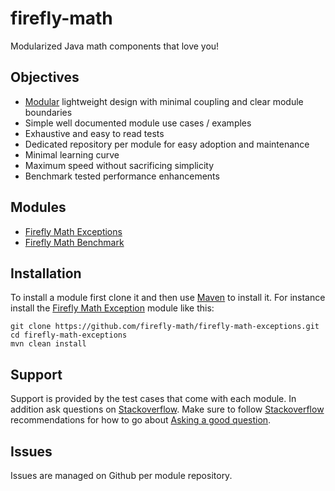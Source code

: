# firefly-math

Modularized Java math components that love you!

## Objectives
- [Modular](https://github.com/substack/browserify-handbook#module-philosophy) lightweight design with minimal coupling and clear module boundaries
- Simple well documented module use cases / examples
- Exhaustive and easy to read tests
- Dedicated repository per module for easy adoption and maintenance
- Minimal learning curve
- Maximum speed without sacrificing simplicity
- Benchmark tested performance enhancements

## Modules
- [Firefly Math Exceptions](https://github.com/firefly-math/firefly-math-exceptions)
- [Firefly Math Benchmark](https://github.com/firefly-math/firefly-math-benchmark)

## Installation

To install a module first clone it and then use [Maven](https://maven.apache.org/) to install it.  For instance install the [Firefly Math Exception](https://github.com/firefly-math/firefly-math-exceptions) module like this:
```
git clone https://github.com/firefly-math/firefly-math-exceptions.git
cd firefly-math-exceptions
mvn clean install
```

## Support

Support is provided by the test cases that come with each module.  In addition ask questions on [Stackoverflow](http://stackoverflow.com/).  Make sure to follow [Stackoverflow](http://stackoverflow.com/) recommendations for how to go about [Asking a good question](http://stackoverflow.com/help/how-to-ask).

## Issues

Issues are managed on Github per module repository.
